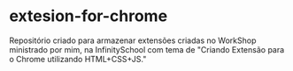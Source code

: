 # extesion-for-chrome
Repositório criado para armazenar extensões criadas no WorkShop ministrado por mim, na InfinitySchool com tema de "Criando Extensão para o Chrome utilizando HTML+CSS+JS."
